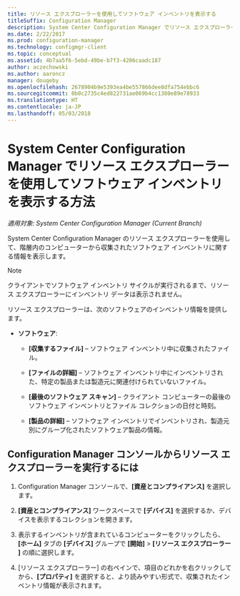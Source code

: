 ```yaml
---
title: リソース エクスプローラーを使用してソフトウェア インベントリを表示する
titleSuffix: Configuration Manager
description: System Center Configuration Manager でリソース エクスプローラーを使用してソフトウェア インベントリを表示します。
ms.date: 2/22/2017
ms.prod: configuration-manager
ms.technology: configmgr-client
ms.topic: conceptual
ms.assetid: 4b7aa5f6-5ebd-49be-b7f3-4206caadc187
author: aczechowski
ms.author: aaroncz
manager: dougeby
ms.openlocfilehash: 2678904b9e5393ea4be557866dee8dfa754ebbc6
ms.sourcegitcommit: 0b0c2735c4ed822731ae069b4cc1380e89e78933
ms.translationtype: HT
ms.contentlocale: ja-JP
ms.lasthandoff: 05/03/2018
---
```

# <a name="how-to-use-resource-explorer-to-view-software-inventory-in-system-center-configuration-manager"></a>System Center Configuration Manager でリソース エクスプローラーを使用してソフトウェア インベントリを表示する方法

*適用対象: System Center Configuration Manager (Current Branch)*

System Center Configuration Manager のリソース エクスプローラーを使用して、階層内のコンピューターから収集されたソフトウェア インベントリに関する情報を表示します。  

> [!NOTE]  
>  クライアントでソフトウェア インベントリ サイクルが実行されるまで、リソース エクスプローラーにインベントリ データは表示されません。  

 リソース エクスプローラーは、次のソフトウェアのインベントリ情報を提供します。  

-   **ソフトウェア**:  

    -   **[収集するファイル]** – ソフトウェア インベントリ中に収集されたファイル。  

    -   **[ファイルの詳細]** – ソフトウェア インベントリ中にインベントリされた、特定の製品または製造元に関連付けられていないファイル。  

    -   **[最後のソフトウェア スキャン]** – クライアント コンピューターの最後のソフトウェア インベントリとファイル コレクションの日付と時刻。  

    -   **[製品の詳細]** – ソフトウェア インベントリでインベントリされ、製造元別にグループ化されたソフトウェア製品の情報。  

## <a name="to-run-resource-explorer-from-the-configuration-manager-console"></a>Configuration Manager コンソールからリソース エクスプローラーを実行するには  

1.  Configuration Manager コンソールで、**[資産とコンプライアンス]** を選択します。

2.  **[資産とコンプライアンス]** ワークスペースで **[デバイス]** を選択するか、デバイスを表示するコレクションを開きます。  

3.  表示するインベントリが含まれているコンピューターをクリックしたら、**[ホーム]** タブの **[デバイス]** グループで **[開始]** > **[リソース エクスプローラー ]** の順に選択します。

4.  [リソース エクスプローラー] の右ペインで、項目のどれかを右クリックしてから、**[プロパティ]** を選択すると、より読みやすい形式で、収集されたインベントリ情報が表示されます。  
 
